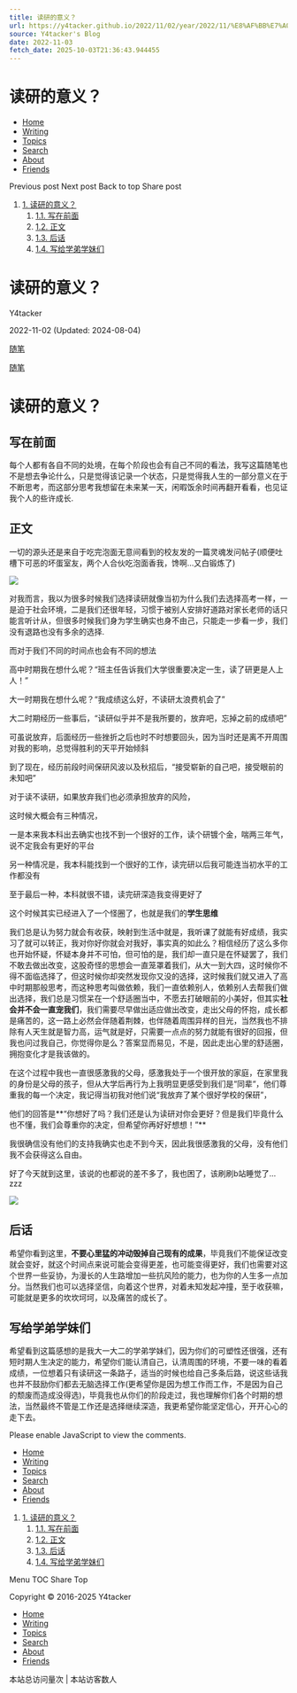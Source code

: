 ```yaml
---
title: 读研的意义？
url: https://y4tacker.github.io/2022/11/02/year/2022/11/%E8%AF%BB%E7%A0%94%E7%9A%84%E6%84%8F%E4%B9%89%EF%BC%9F/
source: Y4tacker's Blog
date: 2022-11-03
fetch_date: 2025-10-03T21:36:43.944455
---
```


# 读研的意义？

* [Home](/)
* [Writing](/archives/)
* [Topics](/tags/)
* [Search](/search/)
* [About](/about/)
* [Friends](/link/)

Previous post Next post Back to top Share post

1. [1. 读研的意义？](#%E8%AF%BB%E7%A0%94%E7%9A%84%E6%84%8F%E4%B9%89%EF%BC%9F)
   1. [1.1. 写在前面](#%E5%86%99%E5%9C%A8%E5%89%8D%E9%9D%A2)
   2. [1.2. 正文](#%E6%AD%A3%E6%96%87)
   3. [1.3. 后话](#%E5%90%8E%E8%AF%9D)
   4. [1.4. 写给学弟学妹们](#%E5%86%99%E7%BB%99%E5%AD%A6%E5%BC%9F%E5%AD%A6%E5%A6%B9%E4%BB%AC)

# 读研的意义？

Y4tacker

2022-11-02 (Updated: 2024-08-04)

[随笔](/categories/%E9%9A%8F%E7%AC%94/)

[随笔](/tags/%E9%9A%8F%E7%AC%94/)

# 读研的意义？

## 写在前面

​ 每个人都有各自不同的处境，在每个阶段也会有自己不同的看法，我写这篇随笔也不是想去争论什么，只是觉得该记录一个状态，只是觉得我人生的一部分意义在于不断思考，而这部分思考我想留在未来某一天，闲暇饭余时间再翻开看看，也见证我个人的些许成长.

## 正文

​ 一切的源头还是来自于吃完泡面无意间看到的校友发的一篇灵魂发问帖子(顺便吐槽下可恶的坏蛋室友，两个人合伙吃泡面香我，馋啊…又白锻炼了)

![](/2022/11/02/year/2022/11/%E8%AF%BB%E7%A0%94%E7%9A%84%E6%84%8F%E4%B9%89%EF%BC%9F/1.jpg)

对我而言，我以为很多时候我们选择读研就像当初为什么我们去选择高考一样，一是迫于社会环境，二是我们还很年轻，习惯于被别人安排好道路对家长老师的话只能言听计从，但很多时候我们身为学生确实也身不由己，只能走一步看一步，我们没有退路也没有多余的选择.

而对于我们不同的时间点也会有不同的想法

高中时期我在想什么呢？“班主任告诉我们大学很重要决定一生，读了研更是人上人！”

大一时期我在想什么呢？“我成绩这么好，不读研太浪费机会了”

大二时期经历一些事后，“读研似乎并不是我所要的，放弃吧，忘掉之前的成绩吧”

可虽说放弃，后面经历一些挫折之后也时不时想要回头，因为当时还是离不开周围对我的影响，总觉得胜利的天平开始倾斜

到了现在，经历前段时间保研风波以及秋招后，“接受崭新的自己吧，接受眼前的未知吧”

对于读不读研，如果放弃我们也必须承担放弃的风险，

这时候大概会有三种情况，

一是本来我本科出去确实也找不到一个很好的工作，读个研镀个金，喘两三年气，说不定我会有更好的平台

另一种情况是，我本科能找到一个很好的工作，读完研以后我可能连当初水平的工作都没有

至于最后一种，本科就很不错，读完研深造我变得更好了

这个时候其实已经进入了一个怪圈了，也就是我们的**学生思维**

我们总是认为努力就会有收获，映射到生活中就是，我听课了就能有好成绩，我实习了就可以转正，我对你好你就会对我好，事实真的如此么？相信经历了这么多你也开始怀疑，怀疑本身并不可怕，但可怕的是，我们却一直只是在怀疑罢了，我们不敢去做出改变，这股奇怪的思想会一直笼罩着我们，从大一到大四，这时候你不得不面临选择了，但这时候你却突然发现你又没的选择，这时候我们就又进入了高中时期那般思考，而这种思考叫做依赖，我们一直依赖别人，依赖别人去帮我们做出选择，我们总是习惯呆在一个舒适圈当中，不愿去打破眼前的小美好，但其实**社会并不会一直宠我们**，我们需要尽早做出适应做出改变，走出父母的怀抱，成长都是痛苦的，这一路上必然会伴随着荆棘，也伴随着周围异样的目光，当然我也不排除有人天生就是智力高，运气就是好，只需要一点点的努力就能有很好的回报，但我也问过我自己，你觉得你是么？答案显而易见，不是，因此走出心里的舒适圈，拥抱变化才是我该做的。

在这个过程中我也一直很感激我的父母，感激我处于一个很开放的家庭，在家里我的身份是父母的孩子，但从大学后再行为上我明显更感受到我们是“同辈“，他们尊重我的每一个决定，我记得当初我对他们说“我放弃了某个很好学校的保研”，

他们的回答是**“你想好了吗？我们还是认为读研对你会更好？但是我们毕竟什么也不懂，我们会尊重你的决定，但希望你再好好想想！”**

我很确信没有他们的支持我确实也走不到今天，因此我很感激我的父母，没有他们我不会获得这么自由。

好了今天就到这里，该说的也都说的差不多了，我也困了，该刷刷b站睡觉了…zzz

![](/2022/11/02/year/2022/11/%E8%AF%BB%E7%A0%94%E7%9A%84%E6%84%8F%E4%B9%89%EF%BC%9F/2.gif)

## 后话

希望你看到这里，**不要心里猛的冲动毁掉自己现有的成果**，毕竟我们不能保证改变就会变好，就这个时间点来说可能会变得更差，也可能变得更好，我们也需要对这个世界一些妥协，为漫长的人生路增加一些抗风险的能力，也为你的人生多一点加分。当然我们也可以选择坚信，向着这个世界，对着未知发起冲撞，至于收获嘛，可能就是更多的坎坎坷坷，以及痛苦的成长了。

## 写给学弟学妹们

​ 希望看到这篇感想的是我大一大二的学弟学妹们，因为你们的可塑性还很强，还有短时期人生决定的能力，希望你们能认清自己，认清周围的环境，不要一味的看着成绩，一位想着只有读研这一条路子，适当的时候也给自己多条后路，说这些话我也并不鼓励你们都去无脑选择工作(更希望你是因为想工作而工作，不是因为自己的颓废而造成没得选)，毕竟我也从你们的阶段走过，我也理解你们各个时期的想法，当然最终不管是工作还是选择继续深造，我更希望你能坚定信心，开开心心的走下去。

Please enable JavaScript to view the comments.

* [Home](/)
* [Writing](/archives/)
* [Topics](/tags/)
* [Search](/search/)
* [About](/about/)
* [Friends](/link/)

1. [1. 读研的意义？](#%E8%AF%BB%E7%A0%94%E7%9A%84%E6%84%8F%E4%B9%89%EF%BC%9F)
   1. [1.1. 写在前面](#%E5%86%99%E5%9C%A8%E5%89%8D%E9%9D%A2)
   2. [1.2. 正文](#%E6%AD%A3%E6%96%87)
   3. [1.3. 后话](#%E5%90%8E%E8%AF%9D)
   4. [1.4. 写给学弟学妹们](#%E5%86%99%E7%BB%99%E5%AD%A6%E5%BC%9F%E5%AD%A6%E5%A6%B9%E4%BB%AC)

Menu TOC Share Top

Copyright © 2016-2025 Y4tacker

* [Home](/)
* [Writing](/archives/)
* [Topics](/tags/)
* [Search](/search/)
* [About](/about/)
* [Friends](/link/)

本站总访问量次 | 本站访客数人